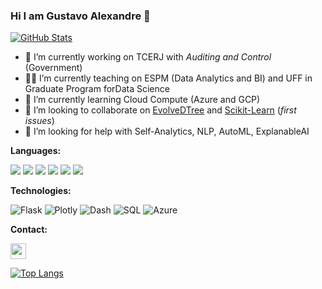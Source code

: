 
### Hi I am Gustavo Alexandre 👋

[![GitHub Stats](https://github-readme-stats.vercel.app/api?username=gassantos&count_private=true&show_icons=true&theme=merko)](https://github.com/gassantos/gassantos)

- 🔭 I’m currently working on TCERJ with _Auditing and Control_ (Government)
- 👨‍🏫 I’m currently teaching on ESPM (Data Analytics and BI) and UFF in Graduate Program forData Science  
- 🌱 I’m currently learning Cloud Compute (Azure and GCP)
- 👯 I’m looking to collaborate on [EvolveDTree](https://github.com/gassantos/evolvedtree) and [Scikit-Learn](https://github.com/scikit-learn/scikit-learn) (_first issues_)
- 🤔 I’m looking for help with Self-Analytics, NLP, AutoML, ExplanableAI


**Languages:**


![](https://img.shields.io/badge/Python-3776AB?style=for-the-badge&logo=python&logoColor=white)
![](https://img.shields.io/badge/scikit_learn-F7931E?style=for-the-badge&logo=scikit-learn&logoColor=white)
![](https://img.shields.io/badge/TensorFlow-FF6F00?style=for-the-badge&logo=TensorFlow&logoColor=white)
![](https://img.shields.io/badge/Keras-D00000?style=for-the-badge&logo=Keras&logoColor=white)
![](https://img.shields.io/badge/C%2B%2B-00599C?style=for-the-badge&logo=c%2B%2B&logoColor=white)
![](https://img.shields.io/badge/HTML5-E34F26?style=for-the-badge&logo=html5&logoColor=white)

**Technologies:**

![Flask](https://img.shields.io/badge/-Flask%20-000000?style=flat&logo=flask)
![Plotly](https://img.shields.io/badge/-Plotly%20-000000?style=flat&logo=plotly)
![Dash](https://img.shields.io/badge/-Dash%20-000000?style=flat&logo=plotly)
![SQL](https://img.shields.io/badge/-SQL%20-000000?style=flat&logo=SQL)
![Azure](https://img.shields.io/badge/-Microsoft%20Azure-000000?style=flat&logo=microsoft-azure)

**Contact:**

<p>
<a href="https://www.linkedin.com/in/gassantos/"><img src="https://img.shields.io/badge/linkedin-%231DA1F2.svg?&style=for-the-badge&logo=linkedin&logoColor=white" height=25></a> 
</p>


[![Top Langs](https://github-readme-stats.vercel.app/api/top-langs/?username=gassantos&layout=compact&hide=java)](https://github.com/gassantos/gassantos/github-readme-stats)


<!--
**gassantos/gassantos** is a ✨ _special_ ✨ repository because its `README.md` (this file) appears on your GitHub profile.

Here are some ideas to get you started:
- 🔭 I’m currently working on ...
- 🌱 I’m currently learning ...
- 👯 I’m looking to collaborate on ...
- 🤔 I’m looking for help with ...
- 💬 Ask me about ...
- 📫 How to reach me: ...
- 😄 Pronouns: ...
- ⚡ Fun fact: ...
-->
	
